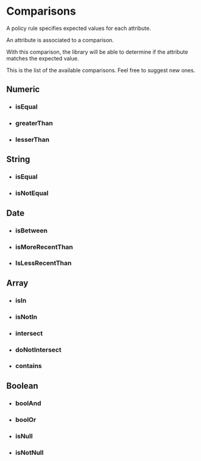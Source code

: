Comparisons
==========

A policy rule specifies expected values for each attribute.

An attribute is associated to a comparison.

With this comparison, the library will be able to determine if the attribute matches the expected value.

This is the list of the available comparisons. Feel free to suggest new ones.

Numeric
-------

* ### isEqual
* ### greaterThan
* ### lesserThan

String
------

* ### isEqual
* ### isNotEqual

Date
----

* ### isBetween
* ### isMoreRecentThan
* ### IsLessRecentThan

Array
-----

* ### isIn
* ### isNotIn
* ### intersect
* ### doNotIntersect
* ### contains

Boolean
------

* ### boolAnd
* ### boolOr
* ### isNull
* ### isNotNull